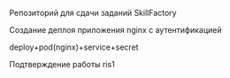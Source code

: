 Репозиторий для сдачи заданий SkillFactory

Создание деплоя приложения nginx c аутентификацией

deploy+pod(nginx)+service+secret

Подтверждение работы ris1